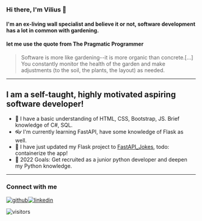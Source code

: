 ### Hi there, I'm Vilius 👋
#### I'm an ex-living wall specialist and believe it or not, software development has a lot in common with gardening. 
#### let me use the quote from The Pragmatic Programmer
>Software is more like gardening--it is more organic than concrete.[...] You constantly monitor the health of the garden and make adjustments (to the soil, the plants, the layout) as needed.
---
## I am a self-taught, highly motivated aspiring software developer!

- 🤔 I have a basic understanding of HTML, CSS, Bootstrap, JS. Brief knowledge of C#, SQL.
- 👓 I'm currently learning FastAPI, have some knowledge of Flask as well.
- 📓 I have just updated my Flask project to [FastAPI_Jokes], todo: containerize the app! 
- 🥅 2022 Goals: Get recruited as a junior python developer and deepen my Python knowledge.
---
### Connect with me 

[![github](https://cloud.githubusercontent.com/assets/17016297/18839843/0e06a67a-83d2-11e6-993a-b35a182500e0.png)][1][![linkedin](https://cloud.githubusercontent.com/assets/17016297/18839848/0fc7e74e-83d2-11e6-8c6a-277fc9d6e067.png)][2]

[FastAPI_Jokes]: https://github.com/Vilius-kul/FastAPI_random_jokes
[linkedin]: www.linkedin.com/in/vilius-kulinas
[GitHub]: https://github.com/Vilius-kul
[1]: http://www.github.com/Vilius-kul
[2]: https://www.linkedin.com/in/vilius-kulinas

<img src="https://visitor-badge.glitch.me/badge?page_id=Vilius-kul.Vilius-kul" alt="visitors" data-canonical-src="https://visitor-badge.glitch.me/badge?page_id=Vilius-kul.Vilius-kul" style="max-width: 100%;">
